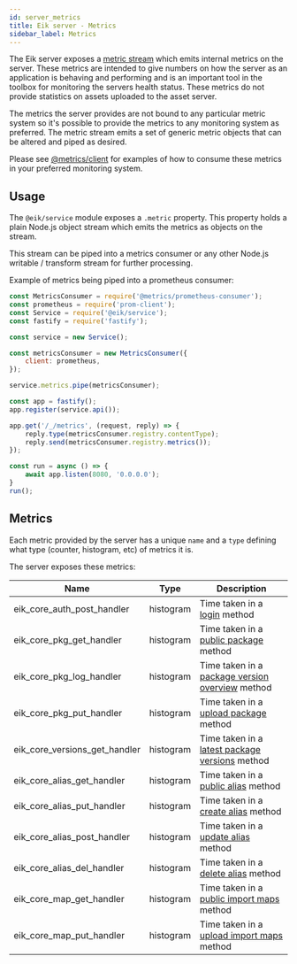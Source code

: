 ```yaml
---
id: server_metrics
title: Eik server - Metrics
sidebar_label: Metrics
---
```


The Eik server exposes a [metric stream](https://github.com/metrics-js/client) which emits internal metrics
on the server. These metrics are intended to give numbers on how the server as an application is behaving and 
performing and is an important tool in the toolbox for monitoring the servers health status. These metrics do 
not provide statistics on assets uploaded to the asset server.

The metrics the server provides are not bound to any particular metric system so it's possible to provide the metrics to 
any monitoring system as preferred. The metric stream emits a set of generic metric objects that can be altered and
piped as desired.

Please see [@metrics/client](https://github.com/metrics-js/client) for examples of how to consume these metrics in 
your preferred monitoring system.

## Usage

The `@eik/service` module exposes a `.metric` property. This property holds a plain Node.js object stream which
emits the metrics as objects on the stream.

This stream can be piped into a metrics consumer or any other Node.js writable / transform stream for further 
processing.

Example of metrics being piped into a prometheus consumer:

```js
const MetricsConsumer = require('@metrics/prometheus-consumer');
const prometheus = require('prom-client');
const Service = require('@eik/service');
const fastify = require('fastify');

const service = new Service();

const metricsConsumer = new MetricsConsumer({
    client: prometheus,
});

service.metrics.pipe(metricsConsumer);

const app = fastify();
app.register(service.api());

app.get('/_/metrics', (request, reply) => {
    reply.type(metricsConsumer.registry.contentType);
    reply.send(metricsConsumer.registry.metrics());
});

const run = async () => {
    await app.listen(8080, '0.0.0.0');
}
run();
```

## Metrics

Each metric provided by the server has a unique `name` and a `type` defining what type (counter, histogram, etc) of 
metrics it is.

The server exposes these metrics:

| Name                          | Type      | Description                                                                                    |
|-------------------------------|-----------|------------------------------------------------------------------------------------------------|
| eik_core_auth_post_handler    | histogram | Time taken in a [login](server_rest_api.md#login) method                                       |
| eik_core_pkg_get_handler      | histogram | Time taken in a [public package](server_rest_api.md#public-package-url) method                 |
| eik_core_pkg_log_handler      | histogram | Time taken in a [package version overview](server_rest_api.md#package-version-overview) method |
| eik_core_pkg_put_handler      | histogram | Time taken in a [upload package](server_rest_api.md#upload-a-package) method                   |
| eik_core_versions_get_handler | histogram | Time taken in a [latest package versions](server_rest_api.md#latest-package-versions) method   |
| eik_core_alias_get_handler    | histogram | Time taken in a [public alias](server_rest_api.md#public-alias-url) method                     |
| eik_core_alias_put_handler    | histogram | Time taken in a [create alias](server_rest_api.md#create-alias) method                         |
| eik_core_alias_post_handler   | histogram | Time taken in a [update alias](server_rest_api.md#update-alias) method                         |
| eik_core_alias_del_handler    | histogram | Time taken in a [delete alias](server_rest_api.md#delete-alias) method                         |
| eik_core_map_get_handler      | histogram | Time taken in a [public import maps](server_rest_api.md#public-import-maps-url) method         |
| eik_core_map_put_handler      | histogram | Time taken in a [upload import maps](server_rest_api.md#upload-an-import-map) method           |

